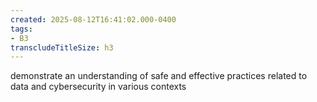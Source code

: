 ```yaml
---
created: 2025-08-12T16:41:02.000-0400
tags:
- B3
transcludeTitleSize: h3
---
```


demonstrate an understanding of safe and effective practices related to data and cybersecurity in various contexts